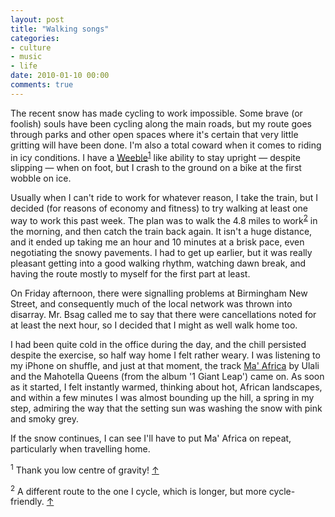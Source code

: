 ```yaml
---
layout: post
title: "Walking songs"
categories:
- culture
- music
- life
date: 2010-01-10 00:00
comments: true
---
```


<p>The recent snow has made cycling to work impossible. Some brave (or foolish) souls have been cycling along the main roads, but my route goes through parks and other open spaces where it's certain that very little gritting will have been done. I'm also a total coward when it comes to riding in icy conditions. I have a <a href="http://en.wikipedia.org/wiki/Weeble">Weeble</a><sup id="r1-100110"><a href="#f1-100110">1</a></sup> like ability to stay upright &mdash; despite slipping &mdash; when on foot, but I crash to the ground on a bike at the first wobble on ice.</p>

<p>Usually when I can't ride to work for whatever reason, I take the train, but I decided (for reasons of economy and fitness) to try walking at least one way to work this past week. The plan was to walk the 4.8 miles to work<sup id="r2-100110"><a href="#f2-100110">2</a></sup> in the morning, and then catch the train back again. It isn't a huge distance, and it ended up taking me an hour and 10 minutes at a brisk pace, even negotiating the snowy pavements. I had to get up earlier, but it was really pleasant getting into a good walking rhythm, watching dawn break, and having the route mostly to myself for the first part at least.</p>

<p>On Friday afternoon, there were signalling problems at Birmingham New Street, and consequently much of the local network was thrown into disarray. Mr. Bsag called me to say that there were cancellations noted for at least the next hour, so I decided that I might as well walk home too.</p>

<p>I had been quite cold in the office during the day, and the chill persisted despite the exercise, so half way home I felt rather weary. I was listening to my iPhone on shuffle, and just at that moment, the track <a title="Link to track on Spotify" href="http://open.spotify.com/track/2dB3OQ2exSj762H6GM0u88">Ma' Africa</a> by Ulali and the Mahotella Queens (from the album '1 Giant Leap') came on. As soon as it started, I felt instantly warmed, thinking about hot, African landscapes, and within a few minutes I was almost bounding up the hill, a spring in my step, admiring the way that the setting sun was washing the snow with pink and smoky grey.</p>

<p>If the snow continues, I can see I'll have to put Ma' Africa on repeat, particularly when travelling home.</p>

<p><sup id="f1-100110">1</sup> Thank you low centre of gravity! <a href="#r1-100110">&uarr;</a></p>

<p><sup id="f2-100110">2</sup> A different route to the one I cycle, which is longer, but more cycle-friendly. <a href="#r2-100110">&uarr;</a></p>



